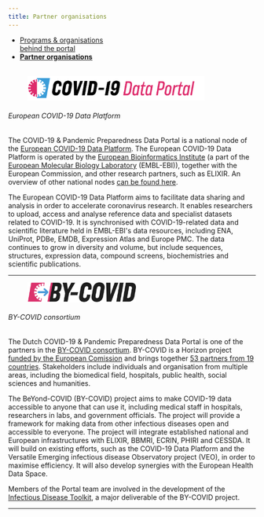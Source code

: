 ```yaml
---
title: Partner organisations
---
```


<div class="mb-4">
  <ul class="nav nav-tabs nav-justified">
    <li class="nav-item">
      <a class="nav-link" href="../organisations_and_programs/">Programs & organisations<br>behind the portal</a>
    </li>
    <li class="nav-item">
      <a class="nav-link active" href="#"><b>Partner organisations<br><br></b></a>
    </li>
  </ul>
</div>

<div class="row">
  <div class="col-sm-12 col-md-12 col-lg-3">
    <figure class="figure">
      <img height="50" alt="The European COVID-19 Data Platform logo" src="/static/img/logos/european_covid19dataportal.svg">
    </figure>
  </div>
  <div class="col-sm-12 col-md-12 col-lg-9">
  <h6>European COVID-19 Data Platform</h6>
    <p>The COVID-19 & Pandemic Preparedness Data Portal is a national node of the <a href="https://www.covid19dataportal.org/">European COVID-19 Data Platform</a>. The European COVID-19 Data Platform is operated by the <a href="https://ebi.ac.uk">European Bioinformatics Institute</a> (a part of the <a href="https://www.embl.org/">European Molecular Biology Laboratory</a> (EMBL-EBI)), together with the European Commission, and other research partners, such as ELIXIR. An overview of other national nodes <a href="/partners/">can be found here</a>.</p>
    <p>The European COVID-19 Data Platform aims to facilitate data sharing and analysis in order to accelerate coronavirus research. It enables researchers to upload, access and analyse reference data and specialist datasets related to COVID-19. It is synchronised with COVID-19-related data and scientific literature held in EMBL-EBI's data resources, including ENA, UniProt, PDBe, EMDB, Expression Atlas and Europe PMC. The data continues to grow in diversity and volume, but include sequences, structures, expression data, compound screens, biochemistries and scientific publications.</p>
  </div>
</div>
<hr class="faded" />

<div class="row mt-4">
  <div class="col-sm-12 col-md-12 col-lg-3">
    <figure class="figure mt-3">
      <img height="40" alt="BY-COVID logo" src="/static/img/logos/by-covid-logo.svg">
    </figure>
  </div>
  <div class="col-sm-12 col-md-12 col-lg-9">
      <h6>BY-COVID consortium</h6>
    <p>The Dutch COVID-19 & Pandemic Preparedness Data Portal is one of the partners in the <a href="https://by-covid.org/">BY-COVID consortium</a>. BY-COVID is a Horizon project <a href="https://by-covid.org/news-events/by-covid-launch/">funded by the European Comission</a> and brings together <a href="https://by-covid.org/about">53 partners from 19 countries</a>. Stakeholders include individuals and organisation from multiple areas, including the biomedical field, hospitals, public health, social sciences and humanities.</p>
    <p>The BeYond-COVID (BY-COVID) project aims to make COVID-19 data accessible to anyone that can use it, including medical staff in hospitals, researchers in labs, and government officials. The project will provide a framework for making data from other infectious diseases open and accessible to everyone. The project will integrate established national and European infrastructures with ELIXIR, BBMRI, ECRIN, PHIRI and CESSDA. It will build on existing efforts, such as the COVID-19 Data Platform and the Versatile Emerging infectious disease Observatory project (VEO), in order to maximise efficiency. It will also develop synergies with the European Health Data Space.</p>
    <p>Members of the Portal team are involved in the development of the <a href="https://www.infectious-diseases-toolkit.org">Infectious Disease Toolkit</a>, a major deliverable of the BY-COVID project.</p>
  </div>
</div>
<hr class="faded" />
